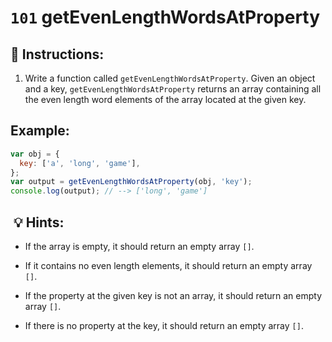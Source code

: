 # `101` getEvenLengthWordsAtProperty

## 📝 Instructions:

1. Write a function called `getEvenLengthWordsAtProperty`. Given an object and a key, `getEvenLengthWordsAtProperty` returns an array containing all the even length word elements of the array located at the given key.

## Example:

```js
var obj = {
  key: ['a', 'long', 'game'],
};
var output = getEvenLengthWordsAtProperty(obj, 'key');
console.log(output); // --> ['long', 'game']
```

##  💡 Hints:

- If the array is empty, it should return an empty array `[]`.

- If it contains no even length elements, it should return an empty array `[]`.

- If the property at the given key is not an array, it should return an empty array `[]`.

- If there is no property at the key, it should return an empty array `[]`.
